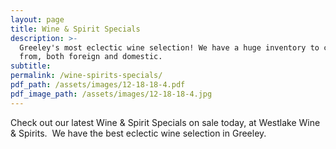 ```yaml
---
layout: page
title: Wine & Spirit Specials
description: >-
  Greeley's most eclectic wine selection! We have a huge inventory to choose
  from, both foreign and domestic.
subtitle:
permalink: /wine-spirits-specials/
pdf_path: /assets/images/12-18-18-4.pdf
pdf_image_path: /assets/images/12-18-18-4.jpg
---
```


Check out our latest Wine & Spirit Specials on sale today, at Westlake Wine & Spirits.  We have the best eclectic wine selection in Greeley.